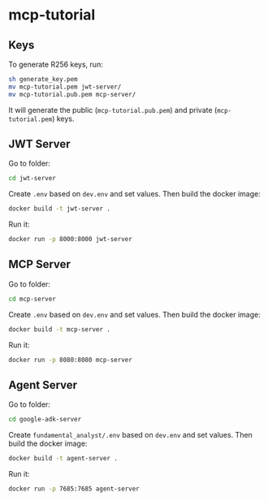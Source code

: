 # mcp-tutorial

## Keys

To generate R256 keys, run:

```bash
sh generate_key.pem
mv mcp-tutorial.pem jwt-server/
mv mcp-tutorial.pub.pem mcp-server/
```

It will generate the public (`mcp-tutorial.pub.pem`) and private (`mcp-tutorial.pem`) keys.

## JWT Server

Go to folder:

```bash
cd jwt-server
```

Create `.env` based on `dev.env` and set values. Then build the docker image:

```bash
docker build -t jwt-server .
```

Run it:

```bash
docker run -p 8000:8000 jwt-server
```

## MCP Server

Go to folder:

```bash
cd mcp-server
```

Create `.env` based on `dev.env` and set values. Then build the docker image:

```bash
docker build -t mcp-server .
```

Run it:

```bash
docker run -p 8080:8080 mcp-server
```

## Agent Server

Go to folder:

```bash
cd google-adk-server
```

Create `fundamental_analyst/.env` based on `dev.env` and set values. Then build the docker image:

```bash
docker build -t agent-server .
```

Run it:

```bash
docker run -p 7685:7685 agent-server
```
